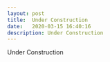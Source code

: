 ```yaml
---
layout: post
title:  Under Construction
date:   2020-03-15 16:40:16
description: Under Construction
---
```

Under Construction


